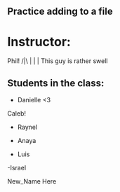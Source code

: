 ## Practice adding to a file

# Instructor:
Phil!
/|\ 
 |
 |
 | This guy is rather swell
## Students in the class:

- Danielle <3

Caleb!

- Raynel

- Anaya

- Luis

-Israel

New_Name Here
